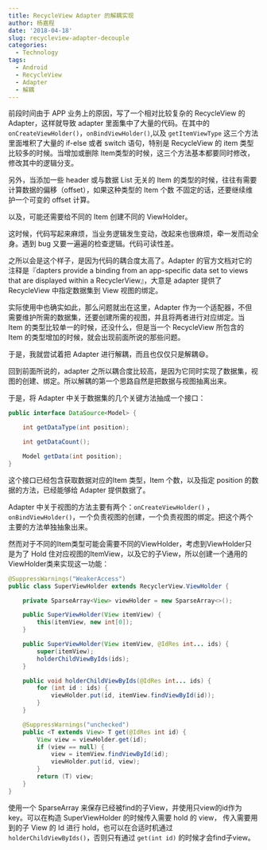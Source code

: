 ```yaml
---
title: RecycleView Adapter 的解耦实现
author: 杨嘉程
date: '2018-04-18'
slug: recycleview-adapter-decouple
categories:
  - Technology
tags:
  - Android
  - RecycleView
  - Adapter
  - 解耦
---
```


前段时间由于 APP 业务上的原因，写了一个相对比较复杂的 RecycleView 的 Adapter，这样就导致 adapter 里面集中了大量的代码。在其中的 `onCreateViewHolder()`，`onBindViewHolder()`,以及 `getItemViewType` 这三个方法里面堆积了大量的 if-else 或者 switch 语句，特别是 RecycleView 的 item 类型比较多的时候。当增加或删除 Item类型的时候，这三个方法基本都要同时修改，修改其中的逻辑分支。

另外，当添加一些 header 或与数据 List 无关的 Item 的类型的时候，往往有需要计算数据的偏移（offset），如果这种类型的 Item 个数 不固定的话，还要继续维护一个可变的 offset 计算。

以及，可能还需要给不同的 Item 创建不同的 ViewHolder。

这时候，代码写起来麻烦，当业务逻辑发生变动，改起来也很麻烦，牵一发而动全身。遇到 bug 又要一遍遍的检查逻辑。代码可读性差。

之所以会是这个样子，是因为代码的耦合度太高了。Adapter 的官方文档对它的注释是『dapters provide a binding from an app-specific data set to views that are displayed within a RecyclerView』，大意是 adapter 提供了 RecycleView 中指定数据集到 View 视图的绑定。

实际使用中也确实如此，那么问题就出在这里，Adapter 作为一个适配器，不但需要维护所需的数据集，还要创建所需的视图，并且将两者进行对应绑定。当 Item 的类型比较单一的时候，还没什么，但是当一个 RecycleView 所包含的 Item 的类型增加的时候，就会出现前面所说的那些问题。

于是，我就尝试着把 Adapter 进行解耦，而且也仅仅只是解耦:smile:。

回到前面所说的，adapter 之所以耦合度比较高，是因为它同时实现了数据集，视图的创建、绑定。所以解耦的第一个思路自然是把数据与视图抽离出来。

于是，将 Adapter 中关于数据集的几个关键方法抽成一个接口：

``` java
public interface DataSource<Model> {

    int getDataType(int position);

    int getDataCount();

    Model getData(int position);
}
```

这个接口已经包含获取数据对应的Item 类型，Item 个数，以及指定 position 的数据的方法，已经能够给 Adapter 提供数据了。

Adapter 中关于视图的方法主要有两个：`onCreateViewHolder()` ， `onBindViewHolder()`，一个负责视图的创建，一个负责视图的绑定。把这个两个主要的方法单独抽象出来。

然而对于不同的Item类型可能会需要不同的ViewHolder，考虑到ViewHolder只是为了 Hold 住对应视图的ItemView，以及它的子View，所以创建一个通用的ViewHolder类来实现这一功能：

``` java 
@SuppressWarnings("WeakerAccess")
public class SuperViewHolder extends RecyclerView.ViewHolder {

    private SparseArray<View> viewHolder = new SparseArray<>();

    public SuperViewHolder(View itemView) {
        this(itemView, new int[0]);
    }

    public SuperViewHolder(View itemView, @IdRes int... ids) {
        super(itemView);
        holderChildViewByIds(ids);
    }

    public void holderChildViewByIds(@IdRes int... ids) {
        for (int id : ids) {
            viewHolder.put(id, itemView.findViewById(id));
        }
    }

    @SuppressWarnings("unchecked")
    public <T extends View> T get(@IdRes int id) {
        View view = viewHolder.get(id);
        if (view == null) {
            view = itemView.findViewById(id);
            viewHolder.put(id, view);
        }
        return (T) view;
    }
}
```

使用一个 SparseArray 来保存已经被find的子View，并使用只view的id作为key。可以在构造 SuperViewHolder 的时候传入需要 hold 的 view， 传入需要用到的子 View 的 Id 进行 hold，也可以在合适时机通过 `holderChildViewByIds()`，否则只有通过 `get(int id)` 的时候才会find子view。


